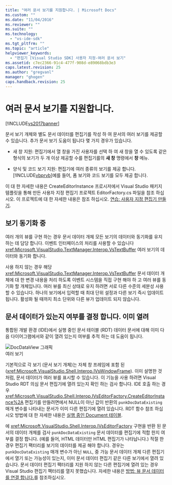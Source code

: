 ```yaml
---
title: "여러 문서 보기를 지원합니다. | Microsoft Docs"
ms.custom: ""
ms.date: "11/04/2016"
ms.reviewer: ""
ms.suite: ""
ms.technology: 
  - "vs-ide-sdk"
ms.tgt_pltfrm: ""
ms.topic: "article"
helpviewer_keywords: 
  - "편집기 [Visual Studio SDK] 사용자 지정-여러 문서 보기"
ms.assetid: c7ec2366-91c4-477f-908d-e89068bdb3e3
caps.latest.revision: 25
ms.author: "gregvanl"
manager: "ghogen"
caps.handback.revision: 25
---
```

# 여러 문서 보기를 지원합니다.
[!INCLUDE[vs2017banner](../code-quality/includes/vs2017banner.md)]

문서 보기 개체와 별도 문서 데이터를 편집기를 작성 하 여 문서의 여러 보기를 제공할 수 있습니다.  추가 문서 보기 도움이 됩니다 몇 가지 경우가 있습니다.  
  
-   새 창 지원: 편집기에서 열 창을 가진 사용자를 선택 하 여 새 창을 열 수 있도록 같은 형식의 보기가 두 개 이상 제공할 수를 편집기를의  **새 창** 명령에서  **창** 메뉴.  
  
-   양식 및 코드 보기 지원: 편집기에 여러 종류의 보기를 제공 합니다.  [!INCLUDE[vbprvb](../code-quality/includes/vbprvb_md.md)]예를 들어, 폼 보기와 코드 보기를 모두 제공 합니다.  
  
 이 대 한 자세한 내용은 CreateEditorInstance 프로시저에서 Visual Studio 패키지 템플릿을 통해 만든 사용자 지정 편집기 프로젝트 EditorFactory.cs 파일을 참조 하십시오.  이 프로젝트에 대 한 자세한 내용은 참조 하십시오. [연습: 사용자 지정 편집기 만들기](../extensibility/walkthrough-creating-a-custom-editor.md).  
  
## 보기 동기화 중  
 여러 개의 뷰를 구현 하는 경우 문서 데이터 개체 모든 보기의 데이터와 동기화를 유지 하는 데 담당 합니다.  이벤트 인터페이스의 처리를 사용할 수 있습니다 <xref:Microsoft.VisualStudio.TextManager.Interop.VsTextBuffer> 여러 보기의 데이터와 동기화 합니다.  
  
 사용 하지 않는 경우 해당 <xref:Microsoft.VisualStudio.TextManager.Interop.VsTextBuffer> 문서 데이터 개체에 대 한 변경 내용을 처리 하도록 이벤트 시스템을 직접 구현 해야 하 고 여러 뷰를 동기화 할 개체입니다.  여러 뷰를 최신 상태로 유지 하려면 서로 다른 수준의 세분성 사용할 수 있습니다.  하나의 보기에서 입력할 때 최대 단위 설정과 다른 보기 즉시 업데이트 됩니다.  활성화 될 때까지 최소 단위와 다른 뷰가 업데이트 되지 않습니다.  
  
## 문서 데이터가 있는지 여부를 결정 합니다. 이미 열려  
 통합된 개발 환경 \(IDE\)에서 실행 중인 문서 테이블 \(RDT\) 데이터 문서에 대해 이미 다음 다이어그램에서와 같이 열려 있는지 여부를 추적 하는 데 도움이 됩니다.  
  
 ![DocDataView 그래픽](../extensibility/media/docdataview.png "Docdataview")  
여러 보기  
  
 기본적으로 각 보기 \(문서 보기 개체\)는 자체 창 프레임에 포함 된 \(<xref:Microsoft.VisualStudio.Shell.Interop.IVsWindowFrame>\).  이미 설명한 것 처럼, 문서 데이터가 여러 뷰를 표시할 수 있습니다.  이 기능을 사용 하려면 Visual Studio RDT 의심 문서 편집기에 열려 있는지 확인 하는 검사 합니다.  IDE 호출 하는 경우 <xref:Microsoft.VisualStudio.Shell.Interop.IVsEditorFactory.CreateEditorInstance%2A> 편집기를 만들려면에서 NULL이 아닌 값이 반환의 `punkDocDataExisting` 매개 변수를 나타내는 문서가 이미 다른 편집기에 열려 있습니다.  RDT 함수 참조 하십시오 방법에 대 한 자세한 내용은 [실행 중인 Document 테이블](../extensibility/internals/running-document-table.md).  
  
 에 <xref:Microsoft.VisualStudio.Shell.Interop.IVsEditorFactory> 구현을 반환 된 문서의 데이터 개체를 검사 `punkDocDataExisting` 문서 데이터를 편집기에 적합 한지 여부를 결정 합니다.  \(예를 들어, HTML 데이터만 HTML 편집기가 나타납니다.\) 적절 한 경우 편집기 팩터리를 보기의 데이터를 제공 해야 합니다.  경우는 `punkDocDataExisting` 매개 변수가 아닌 `NULL`, 중 가능 문서 데이터 개체 다른 편집기에서 열기 또는 가능성이 있는지, 이미 문서 데이터 편집기 같은 다른 보기에서 열려 있습니다.  문서 데이터 편집기 팩터리를 지원 하지 않는 다른 편집기에 열려 있는 경우 Visual Studio 편집기 팩터리를 열지 못했습니다.  자세한 내용은 [방법: 뷰 문서 데이터를 연결 합니다.](../extensibility/how-to-attach-views-to-document-data.md)를 참조하십시오.